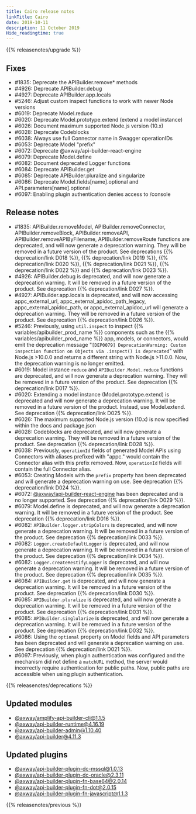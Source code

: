 ```yaml
---
title: Cairo release notes
linkTitle: Cairo
date: 2019-10-11
description: 11 October 2019
Hide_readingtime: true
---
```


{{% releasenotes/upgrade %}}
## Fixes

* #1835: Deprecate the APIBuilder.remove\* methods
* #4926: Deprecate APIBuilder.debug
* #4927: Deprecate APIBuilder.app.locals
* #5246: Adjust custom inspect functions to work with newer Node versions
* #6019: Deprecate Model.reduce
* #6020: Deprecate Model.prototype.extend (extend a model instance)
* #6026: Document maximum supported Node.js version (10.x)
* #6028: Deprecate Codeblocks
* #6038: Always use full Connector name in Swagger operationIDs
* #6053: Deprecate Model "prefix"
* #6072: Deprecate @axway/api-builder-react-engine
* #6079: Deprecate Model.define
* #6082: Document deprecated Logger functions
* #6084: Deprecate APIBuilder.get
* #6085: Deprecate APIBuilder.pluralize and singularize
* #6086: Deprecate Model.fields\[name\].optional and API.parameters\[name\].optional
* #6097: Enabling plugin authentication denies access to /console

## Release notes

* #1835: APIBuilder.removeModel, APIBuilder.removeConnector, APIBuilder.removeBlock, APIBuilder.removeAPI, APIBuilder.removeAPIByFilename, APIBuilder.removeRoute functions are deprecated, and will now generate a deprecation warning. They will be removed in a future version of the product. See deprecations {{% deprecation/link D018 %}}, {{% deprecation/link D019 %}}, {{% deprecation/link D020 %}}, {{% deprecation/link D021 %}}, {{% deprecation/link D022 %}} and {{% deprecation/link D023 %}}.
* #4926: APIBuilder.debug is deprecated, and will now generate a deprecation warning. It will be removed in a future version of the product. See deprecation {{% deprecation/link D027 %}}.
* #4927: APIBuilder.app.locals is deprecated, and will now accessing appc_external_url, appc_external_apidoc_path_legacy, appc_external_apidoc_path, or appc_external_apidoc_url will generate a deprecation warning. They will be removed in a future version of the product. See deprecation {{% deprecation/link D026 %}}.
* #5246: Previously, using `util.inspect` to inspect {{% variables/apibuilder_prod_name %}} components such as the {{% variables/apibuilder_prod_name %}} app, models, or connectors, would emit the deprecation message "`[DEP0079] DeprecationWarning: Custom inspection function on Objects via .inspect() is deprecated`" with Node.js >10.0.0 and returns a different string with Node.js >11.0.0. Now, the deprecation warning is no longer emitted.
* #6019: Model instance `reduce` and `APIBuilder.Model.reduce` functions are deprecated, and will now generate a deprecation warning. They will be removed in a future version of the product. See deprecation {{% deprecation/link D017 %}}.
* #6020: Extending a model instance (Model.prototype.extend) is deprecated and will now generate a deprecation warning. It will be removed in a future version of the product. Instead, use Model.extend. See deprecation {{% deprecation/link D025 %}}.
* #6026: The maximum supported Node.js version (10.x) is now specified within the docs and package.json
* #6028: Codeblocks are deprecated, and will now generate a deprecation warning. They will be removed in a future version of the product. See deprecation {{% deprecation/link D028 %}}.
* #6038: Previously, `operationId` fields of generated Model APIs using Connectors with aliases prefixed with "appc." would contain the Connector alias with this prefix removed. Now, `operationId` fields will contain the full Connector alias.
* #6053: Creating Models with the `prefix` property has been deprecated and will generate a deprecation warning on use. See deprecation {{% deprecation/link D024 %}}.
* #6072: [@axway/api-builder-react-engine](https://www.npmjs.com/package/@axway/api-builder-react-engine) has been deprecated and is no longer supported. See deprecation {{% deprecation/link D029 %}}.
* #6079: Model.define is deprecated, and will now generate a deprecation warning. It will be removed in a future version of the product. See deprecation {{% deprecation/link D016 %}}.
* #6082: `APIBuilder.logger.stripColors` is deprecated, and will now generate a deprecation warning. It will be removed in a future version of the product. See deprecation {{% deprecation/link D033 %}}.
* #6082: `Logger.createDefaultLogger` is deprecated, and will now generate a deprecation warning. It will be removed in a future version of the product. See deprecation {{% deprecation/link D034 %}}.
* #6082: `Logger.createRestifyLogger` is deprecated, and will now generate a deprecation warning. It will be removed in a future version of the product. See deprecation {{% deprecation/link D035 %}}.
* #6084: `APIBuilder.get` is deprecated, and will now generate a deprecation warning. It will be removed in a future version of the product. See deprecation {{% deprecation/link D030 %}}.
* #6085: `APIBuilder.pluralize` is deprecated, and will now generate a deprecation warning. It will be removed in a future version of the product. See deprecation {{% deprecation/link D031 %}}.
* #6085: `APIBuilder.singlularize` is deprecated, and will now generate a deprecation warning. It will be removed in a future version of the product. See deprecation {{% deprecation/link D032 %}}.
* #6086: Using the `optional` property on Model fields and API parameters has been deprecated and will generate a deprecation warning on use. See deprecation {{% deprecation/link D021 %}}.
* #6097: Previously, when plugin authentication was configured and the mechanism did not define a `matchURL` method, the server would incorrectly require authentication for public paths. Now, public paths are accessible when using plugin authentication.

{{% releasenotes/deprecations %}}

## Updated modules

* [@axway/amplify-api-builder-cli@1.1.5](https://www.npmjs.com/package/@axway/amplify-api-builder-cli/v/1.1.5)
* [@axway/api-builder-runtime@4.16.19](https://www.npmjs.com/package/@axway/api-builder-runtime/v/4.16.19)
* [@axway/api-builder-admin@1.10.40](https://www.npmjs.com/package/@axway/api-builder-admin/v/1.10.40)
* [@axway/api-builder@4.11.3](https://www.npmjs.com/package/@axway/api-builder/v/4.11.3)

## Updated plugins

* [@axway/api-builder-plugin-dc-mssql@1.0.13](https://www.npmjs.com/package/@axway/api-builder-plugin-dc-mssql/v/1.0.13)
* [@axway/api-builder-plugin-dc-oracle@2.3.11](https://www.npmjs.com/package/@axway/api-builder-plugin-dc-oracle/v/2.3.11)
* [@axway/api-builder-plugin-fn-base64@2.0.14](https://www.npmjs.com/package/@axway/api-builder-plugin-fn-base64/v/2.0.14)
* [@axway/api-builder-plugin-fn-dot@2.0.15](https://www.npmjs.com/package/@axway/api-builder-plugin-fn-dot/v/2.0.15)
* [@axway/api-builder-plugin-fn-javascript@1.1.3](https://www.npmjs.com/package/@axway/api-builder-plugin-fn-javascript/v/1.1.3)


{{% releasenotes/previous %}}
